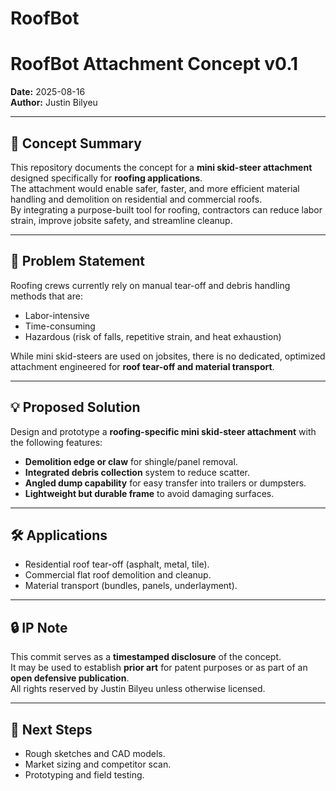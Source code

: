# RoofBot
# RoofBot Attachment Concept v0.1

**Date:** 2025-08-16  
**Author:** Justin Bilyeu  

---

## 📌 Concept Summary
This repository documents the concept for a **mini skid-steer attachment** designed specifically for **roofing applications**.  
The attachment would enable safer, faster, and more efficient material handling and demolition on residential and commercial roofs.  
By integrating a purpose-built tool for roofing, contractors can reduce labor strain, improve jobsite safety, and streamline cleanup.

---

## 🚧 Problem Statement
Roofing crews currently rely on manual tear-off and debris handling methods that are:
- Labor-intensive  
- Time-consuming  
- Hazardous (risk of falls, repetitive strain, and heat exhaustion)  

While mini skid-steers are used on jobsites, there is no dedicated, optimized attachment engineered for **roof tear-off and material transport**.

---

## 💡 Proposed Solution
Design and prototype a **roofing-specific mini skid-steer attachment** with the following features:
- **Demolition edge or claw** for shingle/panel removal.  
- **Integrated debris collection** system to reduce scatter.  
- **Angled dump capability** for easy transfer into trailers or dumpsters.  
- **Lightweight but durable frame** to avoid damaging surfaces.  

---

## 🛠 Applications
- Residential roof tear-off (asphalt, metal, tile).  
- Commercial flat roof demolition and cleanup.  
- Material transport (bundles, panels, underlayment).  

---

## 🔒 IP Note
This commit serves as a **timestamped disclosure** of the concept.  
It may be used to establish **prior art** for patent purposes or as part of an **open defensive publication**.  
All rights reserved by Justin Bilyeu unless otherwise licensed.  

---

## 📂 Next Steps
- Rough sketches and CAD models.  
- Market sizing and competitor scan.  
- Prototyping and field testing.  
